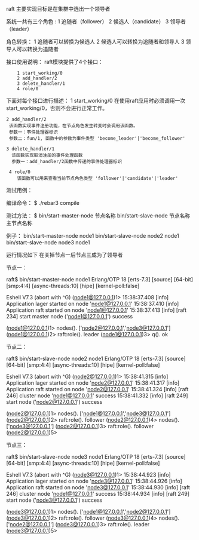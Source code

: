 raft 主要实现目标是在集群中选出一个领导者

系统一共有三个角色 :	
			1 追随者（follower）
			2 候选人（candidate）
			3 领导者 （leader）

角色转换：
		1 追随者可以转换为候选人
		2 候选人可以转换为追随者和领导人
		3 领导人可以转换为追随者


接口使用说明：
	raft模块提供了4个接口：

		1 start_working/0
 		2 add_handler/2
 		3 delete_handler/1
        4 role/0 

下面对每个接口进行描述：
	1 start_working/0
	在使用raft应用时必须调用一次 start_working/0，否则不会进行正常工作。

	2 add_handler/2
	 该函数实现事件注册功能，在节点角色发生转变时会调用该函数。
	 参数一：事件处理器标识
	 参数二：fun/1, 函数中的参数为事件类型 'become_leader'|'become_follower'

	3 delete_handler/1
	  该函数实现取消注册的事件处理函数
	  参数一：add_handler/2函数中传递的事件处理器标识

	 4 role/0 
	 	该函数可以用来查看当前节点角色类型 'follower'|'candidate'|'leader'




测试用例：

编译命令：    $ ./rebar3 compile

测试方法：    $ bin/start-master-node 节点名称
			bin/start-slave-node  节点名称  主节点名称



例子： bin/start-master-node	node1
       bin/start-slave-node	node2    	node1
       bin/start-slave-node	node3    	node1




运行情况如下
	在关掉节点一后节点三成为了领导者

节点一：

raft$ bin/start-master-node node1
Erlang/OTP 18 [erts-7.3] [source] [64-bit] [smp:4:4] [async-threads:10] [hipe] [kernel-poll:false]

Eshell V7.3  (abort with ^G)
(node1@127.0.0.1)1> 15:38:37.408 [info] Application lager started on node 'node1@127.0.0.1'
15:38:37.410 [info] Application raft started on node 'node1@127.0.0.1'
15:38:37.413 [info] [raft 234] start master node ('node1@127.0.0.1') success

(node1@127.0.0.1)1> nodes().
['node2@127.0.0.1','node3@127.0.0.1']
(node1@127.0.0.1)2> raft:role().
leader
(node1@127.0.0.1)3> q().
ok



节点二：

raft$ bin/start-slave-node node2    node1
Erlang/OTP 18 [erts-7.3] [source] [64-bit] [smp:4:4] [async-threads:10] [hipe] [kernel-poll:false]

Eshell V7.3  (abort with ^G)
(node2@127.0.0.1)1> 15:38:41.315 [info] Application lager started on node 'node2@127.0.0.1'
15:38:41.317 [info] Application raft started on node 'node2@127.0.0.1'
15:38:41.324 [info] [raft 246] cluster node 'node1@127.0.0.1' success
15:38:41.332 [info] [raft 249] start   node ('node2@127.0.0.1') success
  
(node2@127.0.0.1)1> nodes().
['node1@127.0.0.1','node3@127.0.0.1']
(node2@127.0.0.1)2> raft:role().
follower
(node2@127.0.0.1)4> nodes().
['node3@127.0.0.1']
(node2@127.0.0.1)3> raft:role().
follower
(node2@127.0.0.1)5> 

节点三：

raft$ bin/start-slave-node node3    node1
Erlang/OTP 18 [erts-7.3] [source] [64-bit] [smp:4:4] [async-threads:10] [hipe] [kernel-poll:false]

Eshell V7.3  (abort with ^G)
(node3@127.0.0.1)1> 15:38:44.923 [info] Application lager started on node 'node3@127.0.0.1'
15:38:44.926 [info] Application raft started on node 'node3@127.0.0.1'
15:38:44.930 [info] [raft 246] cluster node 'node1@127.0.0.1' success
15:38:44.934 [info] [raft 249] start   node ('node3@127.0.0.1') success

(node3@127.0.0.1)1> nodes().
['node1@127.0.0.1','node2@127.0.0.1']
(node3@127.0.0.1)2> raft:role().
follower
(node3@127.0.0.1)4> nodes().
['node2@127.0.0.1']
(node3@127.0.0.1)3> raft:role().
leader
(node3@127.0.0.1)5>

